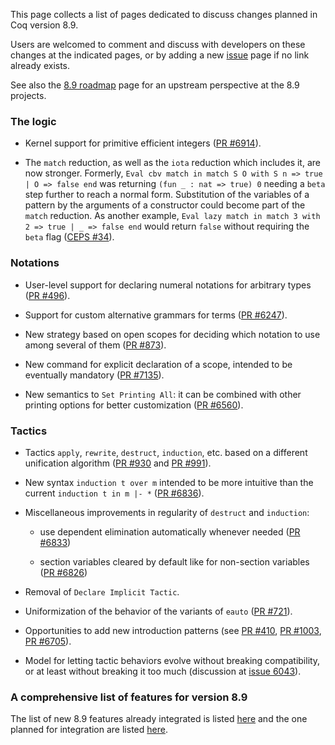 This page collects a list of pages dedicated to discuss changes planned in Coq version 8.9.

Users are welcomed to comment and discuss with developers on these changes at the indicated pages, or by adding a new [issue](https://github.com/coq/coq/issues) page if no link already exists.

See also the [8.9 roadmap](https://github.com/coq/roadmaps/blob/master/text/roadmap-8.9.md) page for an upstream perspective at the 8.9 projects.

### The logic

- Kernel support for primitive efficient integers ([PR #6914](https://github.com/coq/coq/pull/6914)).

- The `match` reduction, as well as the `iota` reduction which includes it, are now stronger. Formerly, `Eval cbv match in match S O with S n => true | O => false end` was returning `(fun _ : nat => true) 0` needing a `beta` step further to reach a normal form. Substitution of the variables of a pattern by the arguments of a constructor could become part of the `match` reduction. As another example, `Eval lazy match in match 3 with 2 => true | _ => false end` would return `false` without requiring the `beta` flag ([CEPS #34](https://github.com/coq/ceps/pull/34)).

### Notations

- User-level support for declaring numeral notations for arbitrary types ([PR #496](https://github.com/coq/coq/pull/496)).

- Support for custom alternative grammars for terms ([PR #6247](https://github.com/coq/coq/pull/6247)).

- New strategy based on open scopes for deciding which notation to use among several of them ([PR #873](https://github.com/coq/coq/pull/873)).

- New command for explicit declaration of a scope, intended to be eventually mandatory ([PR #7135](https://github.com/coq/coq/pull/7135)).

- New semantics to `Set Printing All`: it can be combined with other printing options for better customization ([PR #6560](https://github.com/coq/coq/pull/6560)).

### Tactics

- Tactics `apply`, `rewrite`, `destruct`, `induction`, etc. based on a different unification algorithm ([PR #930](https://github.com/coq/coq/pull/930) and [PR #991](https://github.com/coq/coq/pull/991)).

- New syntax `induction t over m` intended to be more intuitive than the current `induction t in m |- *` ([PR #6836](https://github.com/coq/coq/pull/6836)).

- Miscellaneous improvements in regularity of `destruct` and `induction`:

  - use dependent elimination automatically whenever needed ([PR #6833](https://github.com/coq/coq/pull/6833))

  - section variables cleared by default like for non-section variables ([PR #6826](https://github.com/coq/coq/pull/6826))

- Removal of `Declare Implicit Tactic`.

- Uniformization of the behavior of the variants of `eauto` ([PR #721](https://github.com/coq/coq/pull/721)).

- Opportunities to add new introduction patterns (see [PR #410](https://github.com/coq/coq/pull/410), [PR #1003](https://github.com/coq/coq/pull/1003), [PR #6705](https://github.com/coq/coq/pull/6705)).

- Model for letting tactic behaviors evolve without breaking compatibility, or at least without breaking it too much (discussion at [issue 6043](https://github.com/coq/coq/issues/6043)).

### A comprehensive list of features for version 8.9

The list of new 8.9 features already integrated is listed [here](https://github.com/coq/coq/pulls?q=is%3Apr+label%3A%22kind%3A+feature%22+milestone%3A8.9+is%3Aclosed)
and the one planned for integration are listed [here](https://github.com/coq/coq/pulls?utf8=%E2%9C%93&q=label%3A%22kind%3A+feature%22+milestone%3A8.9%2Bbeta1+is%3Aopen).
